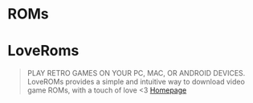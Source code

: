 # ROMs



>  [](http://romhustler.net/roms/snes)


# LoveRoms

> PLAY RETRO GAMES ON YOUR PC, MAC, OR ANDROID DEVICES. LoveROMs provides a simple and intuitive way to download video game ROMs, with a touch of love <3 [Homepage](https://www.loveroms.com/roms/nintendo)
